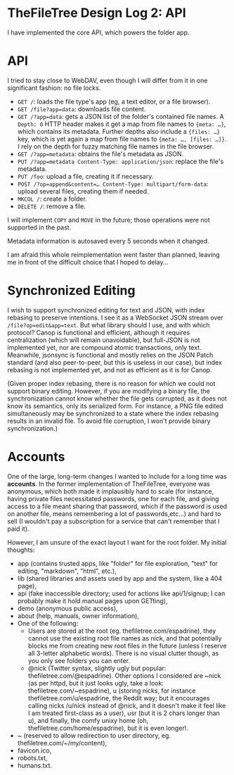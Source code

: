 # TheFileTree Design Log 2: API

I have implemented the core API, which powers the folder app.

# API

I tried to stay close to WebDAV, even though I will differ from it in one significant fashion: no file locks.

- `GET /`: loads the file type's app (eg, a text editor, or a file browser).
- `GET /file?app=data`: downloads file content.
- `GET /?app=data`: gets a JSON list of the folder's contained file names. A `Depth: 0` HTTP header makes it get a map from file names to `{meta: …}`, which contains its metadata. Further depths also include a `{files: …}` key, which is yet again a map from file names to `{meta: …, [files: …]}`. I rely on the depth for fuzzy matching file names in the file browser.
- `GET /?app=metadata`: obtains the file's metadata as JSON.
- `PUT /?app=metadata Content-Type: application/json`: replace the file's metadata.
- `PUT /foo`: upload a file, creating it if necessary.
- `POST /?op=append&content=… Content-Type: multipart/form-data`: upload several files, creating them if needed.
- `MKCOL /`: create a folder.
- `DELETE /`: remove a file.

I will implement `COPY` and `MOVE` in the future; those operations were not supported in the past.

Metadata information is autosaved every 5 seconds when it changed.

I am afraid this whole reimplementation went faster than planned, leaving me in front of the difficult choice that I hoped to delay…

# Synchronized Editing

I wish to support synchronized editing for text and JSON, with index rebasing to preserve intentions. I see it as a WebSocket JSON stream over `/file?op=edit&app=text`. But what library should I use, and with which protocol? Canop is functional and efficient, although it requires centralization (which will remain unavoidable), but full-JSON is not implemented yet, nor are compound atomic transactions, only text. Meanwhile, jsonsync is functional and mostly relies on the JSON Patch standard (and also peer-to-peer, but this is useless in our case), but index rebasing is not implemented yet, and not as efficient as it is for Canop.

(Given proper index rebasing, there is no reason for which we could not support binary editing. However, if you are modifying a binary file, the synchronization cannot know whether the file gets corrupted, as it does not know its semantics, only its serialized form. For instance, a PNG file edited simultaneously may be synchronized to a state where the index rebasing results in an invalid file. To avoid file corruption, I won't provide binary synchronization.)

# Accounts

One of the large, long-term changes I wanted to include for a long time was **accounts**. In the former implementation of TheFileTree, everyone was anonymous, which both made it implausibly hard to scale (for instance, having private files necessitated passwords, one for each file, and giving access to a file meant sharing that password, which if the password is used on another file, means remembering a lot of passwords,etc…) and hard to sell (I wouldn't pay a subscription for a service that can't remember that I paid it).

However, I am unsure of the exact layout I want for the root folder. My initial thoughts:

- app (contains trusted apps, like "folder" for file exploration, "text" for editing, "markdown", "html", etc.),
- lib (shared libraries and assets used by app and the system, like a 404 page),
- api (fake inaccessible directory; used for actions like api/1/signup; I can probably make it hold manual pages upon GETting),
- demo (anonymous public access),
- about (help, manuals, owner information),
- One of the following:
  - Users are stored at the root (eg. thefiletree.com/espadrine), they cannot use the existing root file names as nick, and that potentially blocks me from creating new root files in the future (unless I reserve all 3-letter alphabetic words). There is no visual clutter though, as you only see folders you can enter.
  - @nick (Twitter syntax, slightly ugly but popular: thefiletree.com/@espadrine). Other options I considered are ~nick (as per httpd, but it just looks ugly, take a look: thefiletree.com/~espadrine), u (storing nicks, for instance thefiletree.com/u/espadrine, the Reddit way; but it encourages calling nicks /u/nick instead of @nick, and it doesn't make it feel like I am treated first-class as a user), usr (but it is 2 chars longer than u), and finally, the comfy unixy home (oh, thefiletree.com/home/espadrine), but it is even longer!.
- ~ (reserved to allow redirection to user directory, eg. thefiletree.com/~/my/content),
- favicon.ico,
- robots.txt,
- humans.txt.

<script type="application/ld+json">
{ "@context": "http://schema.org",
  "@type": "BlogPosting",
  "datePublished": "2017-01-01T11:05:00Z",
  "keywords": "tree" }
</script>
